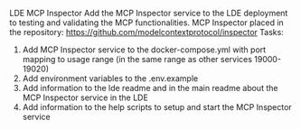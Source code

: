 LDE MCP Inspector
Add the MCP Inspector service to the LDE deployment to testing and validating the MCP functionalities.
MCP Inspector placed in the repository: https://github.com/modelcontextprotocol/inspector
Tasks:
1. Add MCP Inspector service to the docker-compose.yml with port mapping to usage range (in the same range as other services 19000-19020)
2. Add environment variables to the .env.example
3. Add information to the lde readme and in the main readme about the MCP Inspector service in the LDE
4. Add information to the help scripts to setup and start the MCP Inspector service
